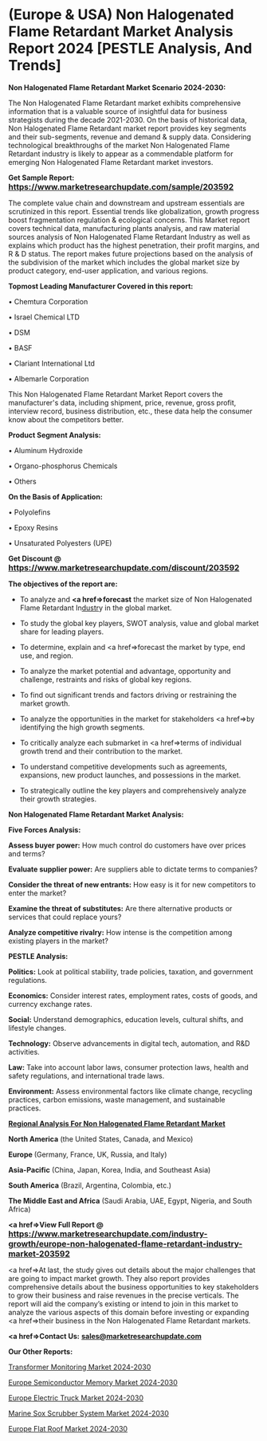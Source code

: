 # (Europe & USA) Non Halogenated Flame Retardant Market Analysis Report 2024 [PESTLE Analysis, And Trends]

<strong>Non Halogenated Flame Retardant Market Scenario 2024-2030:</strong>

The Non Halogenated Flame Retardant market exhibits comprehensive information that is a valuable source of insightful data for business strategists during the decade 2021-2030. On the basis of historical data, Non Halogenated Flame Retardant market report provides key segments and their sub-segments, revenue and demand &amp; supply data. Considering technological breakthroughs of the market Non Halogenated Flame Retardant industry is likely to appear as a commendable platform for emerging Non Halogenated Flame Retardant market investors.

<strong>Get Sample Report: <a href=https://www.marketresearchupdate.com/sample/203592><font size=3 color=#0000ff>https://www.marketresearchupdate.com/sample/203592</font></a></strong>

The complete value chain and downstream and upstream essentials are scrutinized in this report. Essential trends like globalization, growth progress boost fragmentation regulation &amp; ecological concerns. This Market report covers technical data, manufacturing plants analysis, and raw material sources analysis of Non Halogenated Flame Retardant Industry as well as explains which product has the highest penetration, their profit margins, and R & D status. The report makes future projections based on the analysis of the subdivision of the market which includes the global market size by product category, end-user application, and various regions.

<strong>Topmost Leading Manufacturer Covered in this report:</strong>

• Chemtura Corporation

• Israel Chemical LTD

• DSM

• BASF

• Clariant International Ltd

• Albemarle Corporation

This Non Halogenated Flame Retardant Market Report covers the manufacturer's data, including shipment, price, revenue, gross profit, interview record, business distribution, etc., these data help the consumer know about the competitors better.

<strong>Product Segment Analysis: </strong>

• Aluminum Hydroxide

• Organo-phosphorus Chemicals

• Others

<strong>On the Basis of Application:</strong>

• Polyolefins

• Epoxy Resins

• Unsaturated Polyesters (UPE)

<strong>Get Discount @ <a href=https://www.marketresearchupdate.com/discount/203592><font size=3 color=#0000ff>https://www.marketresearchupdate.com/discount/203592</font></a></strong>

<strong><b>The objectives of the report are:</b></strong>

- To analyze and <strong><a href=><strong>forecast</strong></a></strong> the market size of Non Halogenated Flame Retardant In<a href=ASDF991299>dustr</a>y in the global market.

- To study the global key players, SWOT analysis, value and global market share for leading players.

- To determine, explain and <a href=>forecast</a> the market by type, end use, and region.

- To analyze the market potential and advantage, opportunity and challenge, restraints and risks of global key regions.

- To find out significant trends and factors driving or restraining the market growth.

- To analyze the opportunities in the market for stakeholders <a href=>by</a> identifying the high growth segments.

- To critically analyze each submarket in <a href=>terms</a> of individual growth trend and their contribution to the market.

- To understand competitive developments such as agreements, expansions, new product launches, and possessions in the market.

- To strategically outline the key players and comprehensively analyze their growth strategies.

<strong>Non Halogenated Flame Retardant Market Analysis:</strong>

<strong>Five Forces Analysis:</strong>

<strong>Assess buyer power:</strong> How much control do customers have over prices and terms?

<strong>Evaluate supplier power:</strong> Are suppliers able to dictate terms to companies?

<strong>Consider the threat of new entrants:</strong> How easy is it for new competitors to enter the market?

<strong>Examine the threat of substitutes:</strong> Are there alternative products or services that could replace yours?

<strong>Analyze competitive rivalry:</strong> How intense is the competition among existing players in the market?

<strong>PESTLE Analysis:</strong>

<strong>Politics:</strong> Look at political stability, trade policies, taxation, and government regulations.

<strong>Economics:</strong> Consider interest rates, employment rates, costs of goods, and currency exchange rates.

<strong>Social:</strong> Understand demographics, education levels, cultural shifts, and lifestyle changes.

<strong>Technology:</strong> Observe advancements in digital tech, automation, and R&D activities.

<strong>Law:</strong> Take into account labor laws, consumer protection laws, health and safety regulations, and international trade laws.

<strong>Environment:</strong> Assess environmental factors like climate change, recycling practices, carbon emissions, waste management, and sustainable practices.

<strong><u><b>Regional Analysis For Non Halogenated Flame Retardant Market</b></u></strong>

<strong><b>North America</b></strong> (the United States, Canada, and Mexico)

<strong><b>Europe </b></strong>(Germany, France, UK, Russia, and Italy)

<strong><b>Asia-Pacific</b></strong> (China, Japan, Korea, India, and Southeast Asia)

<strong><b>South America</b></strong> (Brazil, Argentina, Colombia, etc.)

<strong><b>The Middle East and Africa</b></strong> (Saudi Arabia, UAE, Egypt, Nigeria, and South Africa)

<strong><a href=>View Full Report</a> @ <a href=https://www.marketresearchupdate.com/industry-growth/europe-non-halogenated-flame-retardant-industry-market-203592><font size=3 color=#0000ff>https://www.marketresearchupdate.com/industry-growth/europe-non-halogenated-flame-retardant-industry-market-203592</font></a></strong>

<a href=>At last,</a> the study gives out details about the major challenges that are going to impact market growth. They also report provides comprehensive details about the business opportunities to key stakeholders to grow their business and raise revenues in the precise verticals. The report will aid the company’s existing or intend to join in this market to analyze the various aspects of this domain before investing or expanding <a href=>their</a> business in the Non Halogenated Flame Retardant markets.

<strong><a href=>Contact Us:</a></strong>
<strong>sales@marketresearchupdate.com</strong>

<strong>Our Other Reports:</strong>

<a href=https://www.linkedin.com/pulse/transformer-monitoring-market-size-growth-set>Transformer Monitoring Market 2024-2030</a>

<a href=https://www.linkedin.com/pulse/europe-semiconductor-memory-market-size-opportunities>Europe Semiconductor Memory Market 2024-2030</a>

<a href=https://www.linkedin.com/pulse/europe-electric-truck-market-size-incredible-possibilities>Europe Electric Truck Market 2024-2030</a>

<a href=https://www.linkedin.com/pulse/marine-sox-scrubber-system-market-future-hzxyf/>Marine Sox Scrubber System Market 2024-2030</a>

<a href=https://www.linkedin.com/pulse/europe-flat-roof-market-research-report-2023-3fczf/>Europe Flat Roof Market 2024-2030</a>
